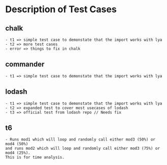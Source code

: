 # Description of Test Cases

## chalk 
	- t1 => simple test case to demonstate that the import works with lya
	- t2 => more test cases 
	- error => things to fix in chalk

## commander 
	- t1 => simple test case to demonstate that the import works with lya

## lodash 
	- t1 => simple test case to demonstate that the import works with lya
	- t2 => expanded test to cover most usecases of lodash
	- t3 => official test from lodash repo // Needs fix

## t6
	- Runs mod1 which will loop and randomly call either mod3 (50%) or mod4 (50%)
	and runs mod2 which will loop and randomly call either mod3 (75%) or mod4 (25%).
	This is for time analysis.					
